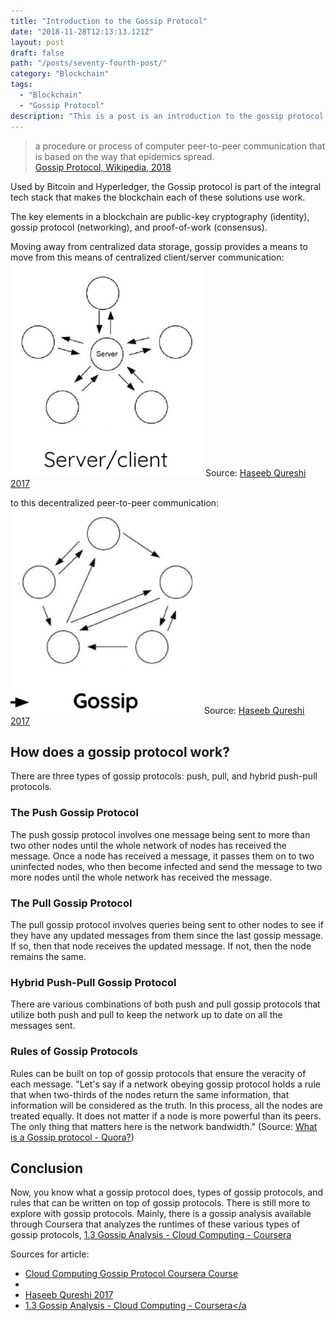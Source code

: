 ```yaml
---
title: "Introduction to the Gossip Protocol"
date: "2018-11-28T12:13:13.121Z"
layout: post
draft: false
path: "/posts/seventy-fourth-post/"
category: "Blockchain"
tags:
  - "Blockchain"
  - "Gossip Protocol"
description: "This is a post is an introduction to the gossip protocol used by blockchains to spread information across decentralized nodes."
---
```


>a procedure or process of computer peer-to-peer communication that is based on the way that epidemics spread.<br>
<a href="https://en.wikipedia.org/wiki/Gossip_protocol">Gossip Protocol, Wikipedia, 2018</a>

Used by Bitcoin and Hyperledger, the Gossip protocol is part of the integral tech stack that makes the blockchain each of these solutions use work. 

The key elements in a blockchain are public-key cryptography (identity), gossip protocol (networking), and proof-of-work (consensus). 

Moving away from centralized data storage, gossip provides a means to move from this means of centralized client/server communication: 
![Centralized Client/Server Communication](./centralized.png)
Source: <a href="https://speakerdeck.com/haseebq/lets-build-a-blockchain-a-mini-cryptocurrency-in-ruby?slide=18">Haseeb Qureshi
2017</a>

to this decentralized peer-to-peer communication: 
![Decentralized peer-to-peer communication](./gossip.png)
Source: <a href="https://speakerdeck.com/haseebq/lets-build-a-blockchain-a-mini-cryptocurrency-in-ruby?slide=18">Haseeb Qureshi
 2017</a>

## How does a gossip protocol work?

There are three types of gossip protocols: push, pull, and hybrid push-pull protocols. 

### The Push Gossip Protocol

The push gossip protocol involves one message being sent to more than two other nodes until the whole network of nodes has received the message. Once a node has received a message, it passes them on to two uninfected nodes, who then become infected and send the message to two more nodes until the whole network has received the message.

### The Pull Gossip Protocol

The pull gossip protocol involves queries being sent to other nodes to see if they have any updated messages from them since the last gossip message. If so, then that node receives the updated message. If not, then the node remains the same. 

### Hybrid Push-Pull Gossip Protocol

There are various combinations of both push and pull gossip protocols that utilize both push and pull to keep the network up to date on all the messages sent. 

### Rules of Gossip Protocols

Rules can be built on top of gossip protocols that ensure the veracity of each message. "Let's say if a network obeying gossip protocol holds a rule that when two-thirds of the nodes return the same information, that information will be considered as the truth. In this process, all the nodes are treated equally. It does not matter if a node is more powerful than its peers. The only thing that matters here is the network bandwidth." (Source: <a href="https://www.quora.com/What-is-a-Gossip-protocol">What is a Gossip protocol - Quora?</a>)

## Conclusion

Now, you know what a gossip protocol does, types of gossip protocols, and rules that can be written on top of gossip protocols. There is still more to explore with gossip protocols. Mainly, there is a gossip analysis available through Coursera that analyzes the runtimes of these various types of gossip protocols, <a href="https://www.coursera.org/lecture/cloud-computing/1-3-gossip-analysis-jjieX">1.3 Gossip Analysis - Cloud Computing - Coursera</a>


Sources for article:<br>
- <a href="https://www.coursera.org/lecture/cloud-computing/1-2-the-gossip-protocol-5AOex">Cloud Computing Gossip Protocol Coursera Course</a>
- <a href="https://en.wikipedia.org/wiki/Gossip_protocol"></a>
- <a href="https://speakerdeck.com/haseebq/lets-build-a-blockchain-a-mini-cryptocurrency-in-ruby?slide=18">Haseeb Qureshi 2017</a>
- <a href="https://www.coursera.org/lecture/cloud-computing/1-3-gossip-analysis-jjieX">1.3 Gossip Analysis - Cloud Computing - Coursera</a